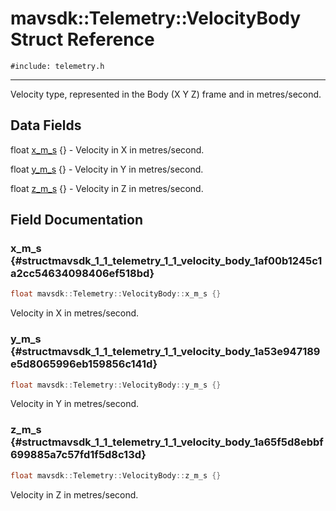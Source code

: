 # mavsdk::Telemetry::VelocityBody Struct Reference
`#include: telemetry.h`

----


Velocity type, represented in the Body (X Y Z) frame and in metres/second. 


## Data Fields


float [x_m_s](#structmavsdk_1_1_telemetry_1_1_velocity_body_1af00b1245c1a2cc54634098406ef518bd) {} - Velocity in X in metres/second.

float [y_m_s](#structmavsdk_1_1_telemetry_1_1_velocity_body_1a53e947189e5d8065996eb159856c141d) {} - Velocity in Y in metres/second.

float [z_m_s](#structmavsdk_1_1_telemetry_1_1_velocity_body_1a65f5d8ebbf699885a7c57fd1f5d8c13d) {} - Velocity in Z in metres/second.


## Field Documentation


### x_m_s {#structmavsdk_1_1_telemetry_1_1_velocity_body_1af00b1245c1a2cc54634098406ef518bd}

```cpp
float mavsdk::Telemetry::VelocityBody::x_m_s {}
```


Velocity in X in metres/second.


### y_m_s {#structmavsdk_1_1_telemetry_1_1_velocity_body_1a53e947189e5d8065996eb159856c141d}

```cpp
float mavsdk::Telemetry::VelocityBody::y_m_s {}
```


Velocity in Y in metres/second.


### z_m_s {#structmavsdk_1_1_telemetry_1_1_velocity_body_1a65f5d8ebbf699885a7c57fd1f5d8c13d}

```cpp
float mavsdk::Telemetry::VelocityBody::z_m_s {}
```


Velocity in Z in metres/second.

